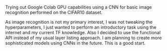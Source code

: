 Trying out Google Colab GPU capabilities using a CNN for basic image recognition performed on the CIFAR10 dataset. 

As image recognition is not my primary interest, I was not tweaking the hyperparameters, I just wanted to perform an introductory task using the internet and my current TF knowledge.
Also I decided to use the functional API instead of my usual layer listing approach.
I am planning to create more sophisticated models using CNNs in the future. This is a good start.
